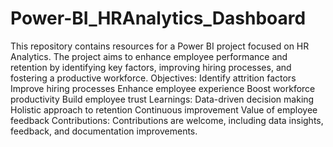 # Power-BI_HRAnalytics_Dashboard
This repository contains resources for a Power BI project focused on HR Analytics. The project aims to enhance employee performance and retention by identifying key factors, improving hiring processes, and fostering a productive workforce.
Objectives:
Identify attrition factors
Improve hiring processes
Enhance employee experience
Boost workforce productivity
Build employee trust
Learnings:
Data-driven decision making
Holistic approach to retention
Continuous improvement
Value of employee feedback
Contributions:
Contributions are welcome, including data insights, feedback, and documentation improvements.

